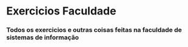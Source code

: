 # Exercicios Faculdade

### Todos os exercicios e outras coisas feitas na faculdade de sistemas de informação
